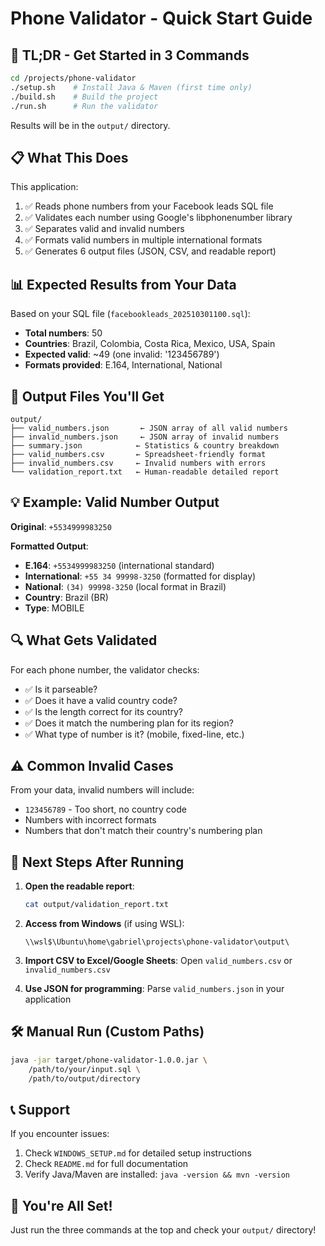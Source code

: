# Phone Validator - Quick Start Guide

## 🚀 TL;DR - Get Started in 3 Commands

```bash
cd /projects/phone-validator
./setup.sh    # Install Java & Maven (first time only)
./build.sh    # Build the project
./run.sh      # Run the validator
```

Results will be in the `output/` directory.

## 📋 What This Does

This application:
1. ✅ Reads phone numbers from your Facebook leads SQL file
2. ✅ Validates each number using Google's libphonenumber library
3. ✅ Separates valid and invalid numbers
4. ✅ Formats valid numbers in multiple international formats
5. ✅ Generates 6 output files (JSON, CSV, and readable report)

## 📊 Expected Results from Your Data

Based on your SQL file (`facebookleads_202510301100.sql`):
- **Total numbers**: 50
- **Countries**: Brazil, Colombia, Costa Rica, Mexico, USA, Spain
- **Expected valid**: ~49 (one invalid: '123456789')
- **Formats provided**: E.164, International, National

## 📁 Output Files You'll Get

```
output/
├── valid_numbers.json       ← JSON array of all valid numbers
├── invalid_numbers.json     ← JSON array of invalid numbers
├── summary.json            ← Statistics & country breakdown
├── valid_numbers.csv       ← Spreadsheet-friendly format
├── invalid_numbers.csv     ← Invalid numbers with errors
└── validation_report.txt   ← Human-readable detailed report
```

## 💡 Example: Valid Number Output

**Original**: `+5534999983250`

**Formatted Output**:
- **E.164**: `+5534999983250` (international standard)
- **International**: `+55 34 99998-3250` (formatted for display)
- **National**: `(34) 99998-3250` (local format in Brazil)
- **Country**: Brazil (BR)
- **Type**: MOBILE

## 🔍 What Gets Validated

For each phone number, the validator checks:
- ✅ Is it parseable?
- ✅ Does it have a valid country code?
- ✅ Is the length correct for its country?
- ✅ Does it match the numbering plan for its region?
- ✅ What type of number is it? (mobile, fixed-line, etc.)

## ⚠️ Common Invalid Cases

From your data, invalid numbers will include:
- `123456789` - Too short, no country code
- Numbers with incorrect formats
- Numbers that don't match their country's numbering plan

## 🎯 Next Steps After Running

1. **Open the readable report**:
   ```bash
   cat output/validation_report.txt
   ```

2. **Access from Windows** (if using WSL):
   ```
   \\wsl$\Ubuntu\home\gabriel\projects\phone-validator\output\
   ```

3. **Import CSV to Excel/Google Sheets**:
   Open `valid_numbers.csv` or `invalid_numbers.csv`

4. **Use JSON for programming**:
   Parse `valid_numbers.json` in your application

## 🛠️ Manual Run (Custom Paths)

```bash
java -jar target/phone-validator-1.0.0.jar \
    /path/to/your/input.sql \
    /path/to/output/directory
```

## 📞 Support

If you encounter issues:
1. Check `WINDOWS_SETUP.md` for detailed setup instructions
2. Check `README.md` for full documentation
3. Verify Java/Maven are installed: `java -version && mvn -version`

## 🎉 You're All Set!

Just run the three commands at the top and check your `output/` directory!

